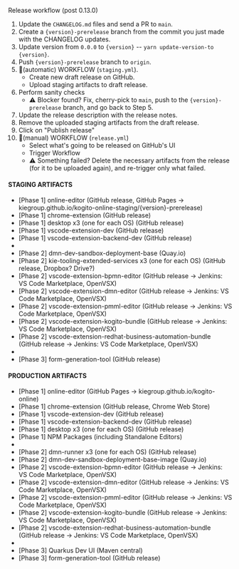 Release workflow (post 0.13.0)

1. Update the `CHANGELOG.md` files and send a PR to `main`.
1. Create a `{version}-prerelease` branch from the commit you just made with the CHANGELOG updates.
1. Update version from `0.0.0` to `{version}` -- `yarn update-version-to {version}`.
1. Push `{version}-prerelease` branch to `origin`.
1. 🔨(automatic) WORKFLOW (`staging.yml`).
   - Create new draft release on GitHub.
   - Upload staging artifacts to draft release.
1. Perform sanity checks
   - ⚠️ Blocker found? Fix, cherry-pick to `main`, push to the `{version}-prerelease` branch, and go back to Step 5.
1. Update the release description with the release notes.
1. Remove the uploaded staging artifacts from the draft release.
1. Click on "Publish release"
1. 🔨(manual) WORKFLOW (`release.yml`)
   - Select what's going to be released on GitHub's UI
   - Trigger Workflow
   - ⚠️ Something failed? Delete the necessary artifacts from the release (for it to be uploaded again), and re-trigger only what failed.

#### STAGING ARTIFACTS

- [Phase 1] online-editor (GitHub release, GitHub Pages -> kiegroup.github.io/kogito-online-staging/{version}-prerelease)
- [Phase 1] chrome-extension (GitHub release)
- [Phase 1] desktop x3 (one for each OS) (GitHub release)
- [Phase 1] vscode-extension-dev (GitHub release)
- [Phase 1] vscode-extension-backend-dev (GitHub release)
-
- [Phase 2] dmn-dev-sandbox-deployment-base (Quay.io)
- [Phase 2] kie-tooling-extended-services x3 (one for each OS) (GitHub release, Dropbox? Drive?)
- [Phase 2] vscode-extension-bpmn-editor (GitHub release -> Jenkins: VS Code Marketplace, OpenVSX)
- [Phase 2] vscode-extension-dmn-editor (GitHub release -> Jenkins: VS Code Marketplace, OpenVSX)
- [Phase 2] vscode-extension-pmml-editor (GitHub release -> Jenkins: VS Code Marketplace, OpenVSX)
- [Phase 2] vscode-extension-kogito-bundle (GitHub release -> Jenkins: VS Code Marketplace, OpenVSX)
- [Phase 2] vscode-extension-redhat-business-automation-bundle (GitHub release -> Jenkins: VS Code Marketplace, OpenVSX)
-
- [Phase 3] form-generation-tool (GitHub release)

#### PRODUCTION ARTIFACTS

- [Phase 1] online-editor (GitHub Pages -> kiegroup.github.io/kogito-online)
- [Phase 1] chrome-extension (GitHub release, Chrome Web Store)
- [Phase 1] vscode-extension-dev (GitHub release)
- [Phase 1] vscode-extension-backend-dev (GitHub release)
- [Phase 1] desktop x3 (one for each OS) (GitHub release)
- [Phase 1] NPM Packages (including Standalone Editors)
-
- [Phase 2] dmn-runner x3 (one for each OS) (GitHub release)
- [Phase 2] dmn-dev-sandbox-deployment-base-image (Quay.io)
- [Phase 2] vscode-extension-bpmn-editor (GitHub release -> Jenkins: VS Code Marketplace, OpenVSX)
- [Phase 2] vscode-extension-dmn-editor (GitHub release -> Jenkins: VS Code Marketplace, OpenVSX)
- [Phase 2] vscode-extension-pmml-editor (GitHub release -> Jenkins: VS Code Marketplace, OpenVSX)
- [Phase 2] vscode-extension-kogito-bundle (GitHub release -> Jenkins: VS Code Marketplace, OpenVSX)
- [Phase 2] vscode-extension-redhat-business-automation-bundle (GitHub release -> Jenkins: VS Code Marketplace, OpenVSX)
-
- [Phase 3] Quarkus Dev UI (Maven central)
- [Phase 3] form-generation-tool (GitHub release)
